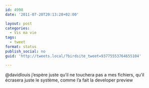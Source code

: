 ```yaml
---
id: 4998
date: '2011-07-20T20:13:28+02:00'

layout: post
categories:
  - Vis ma vie
tags:
  - tweet
format: status
publish_social: no
guid: 'http://tweets.local/?birdsite_tweet=93775553764655104'

---
```


@davidlouis j’espère juste qu’il ne touchera pas a mes fichiers, qu’il écrasera juste le système, comme l’a fait la developer preview